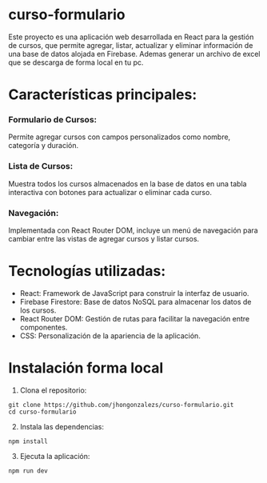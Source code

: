 # curso-formulario
Este proyecto es una aplicación web desarrollada en React para la gestión de cursos, que permite agregar, listar, actualizar y eliminar información de una base de datos alojada en Firebase. Ademas generar un archivo de excel que se descarga de forma local  en tu pc.

# Características principales:
### Formulario de Cursos: 
Permite agregar cursos con campos personalizados como nombre, categoría y duración.
### Lista de Cursos: 
Muestra todos los cursos almacenados en la base de datos en una tabla interactiva con botones para actualizar o eliminar cada curso.
### Navegación: 
Implementada con React Router DOM, incluye un menú de navegación para cambiar entre las vistas de agregar cursos y listar cursos.

# Tecnologías utilizadas:
- React: Framework de JavaScript para construir la interfaz de usuario.
- Firebase Firestore: Base de datos NoSQL para almacenar los datos de los cursos.
- React Router DOM: Gestión de rutas para facilitar la navegación entre componentes.
- CSS: Personalización de la apariencia de la aplicación.

# Instalación forma local

1. Clona el repositorio:

```
git clone https://github.com/jhongonzalezs/curso-formulario.git
cd curso-formulario
```

2. Instala las dependencias:

```
npm install
```

3. Ejecuta la aplicación:

```
npm run dev
```
